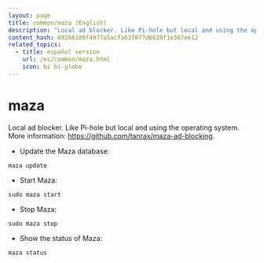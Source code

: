 ```yaml
---
layout: page
title: common/maza (English)
description: "Local ad blocker. Like Pi-hole but local and using the operating system."
content_hash: 69266189f4977a5acfa637077d6028f1e367ee12
related_topics:
  - title: español version
    url: /es/common/maza.html
    icon: bi bi-globe
---
```

# maza

Local ad blocker. Like Pi-hole but local and using the operating system.
More information: <https://github.com/tanrax/maza-ad-blocking>.

- Update the Maza database:

`maza update`

- Start Maza:

`sudo maza start`

- Stop Maza:

`sudo maza stop`

- Show the status of Maza:

`maza status`
